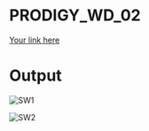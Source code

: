 # PRODIGY_WD_02

[Your link here](file:///C:/Users/user/Desktop/Prodigy%20Infotech/Stopwatch%20Web%20Application/index.html)

# Output

![SW1](https://github.com/tulsipadhiyar/PRODIGY_WD_02/assets/139832521/885ae02c-e160-452d-a2d9-0d0caa30f8b4)

![SW2](https://github.com/tulsipadhiyar/PRODIGY_WD_02/assets/139832521/10e84a7e-7bff-4563-8fb4-50ccf1fbfcca)
